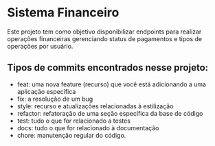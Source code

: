 # Sistema Financeiro
Este projeto tem como objetivo disponibilizar endpoints para realizar operações financeiras gerenciando status de pagamentos e tipos de operações por usuário.

## Tipos de commits encontrados nesse projeto:
- feat: uma nova feature (recurso) que você está adicionando a uma aplicação específica
- fix: a resolução de um bug
- style: recurso e atualizações relacionadas à estilização
- refactor: refatoração de uma seção específica da base de código
- test: tudo o que for relacionado a testes
- docs: tudo o que for relacionado à documentação
- chore: manutenção regular do código.
